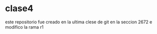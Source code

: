 # clase4
este repositorio fue creado en la ultima clese de git en la seccion 2672
e modifico la rama r1
